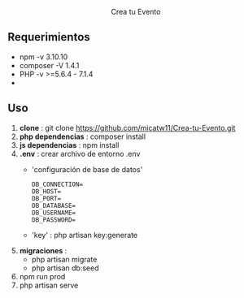 <p align="center">Crea tu Evento</p>

## Requerimientos

- npm -v 3.10.10
- composer -V 1.4.1
- PHP -v >=5.6.4 - 7.1.4
- 



## Uso
1. **clone** : git clone https://github.com/micatw11/Crea-tu-Evento.git
2. **php dependencias** : composer install
3. **js dependencias** : npm install
4. **.env** : crear archivo de entorno .env
    - 'configuración de base de datos'
        ```
        DB_CONNECTION=
        DB_HOST=
        DB_PORT=
        DB_DATABASE=
        DB_USERNAME=
        DB_PASSWORD=
        ```

    -  'key' : php artisan key:generate
5. **migraciones** : 
    - php artisan migrate
    - php artisan db:seed
6. npm run prod
7. php artisan serve

